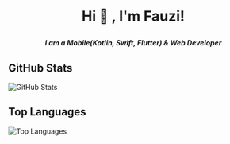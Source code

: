 # **<p align="center">Hi 👋  , I'm Fauzi!</p>**
##### <p align="center">I am a Mobile(Kotlin, Swift, Flutter) & Web Developer</p>


## GitHub Stats
![GitHub Stats](https://github-readme-stats.vercel.app/api?username=fauzymaulana&show_icons=true&theme=radical)

## Top Languages
![Top Languages](https://github-readme-stats.vercel.app/api/top-langs/?username=fauzymaulana&layout=compact&theme=radical)

<!--
**fauzymaulana/fauzymaulana** is a ✨ _special_ ✨ repository because its `README.md` (this file) appears on your GitHub profile.
## GitHub Stats
![GitHub Stats](https://github-readme-stats.vercel.app/api?username=fauzymaulana&show_icons=true&theme=radical)

## Top Languages
![Top Languages](https://github-readme-stats.vercel.app/api/top-langs/?username=fauzymaulana&layout=compact&theme=radical)

Here are some ideas to get you started:

- 🔭 I’m currently working on ...
- 🌱 I’m currently learning ...
- 👯 I’m looking to collaborate on ...
- 🤔 I’m looking for help with ...
- 💬 Ask me about ...
- 📫 How to reach me: ...
- 😄 Pronouns: ...
- ⚡ Fun fact: ...
-->
